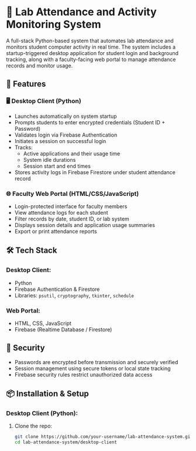 # 🧠 Lab Attendance and Activity Monitoring System

A full-stack Python-based system that automates lab attendance and monitors student computer activity in real time. The system includes a startup-triggered desktop application for student login and background tracking, along with a faculty-facing web portal to manage attendance records and monitor usage.

## 🚀 Features

### 🖥️ Desktop Client (Python)
- Launches automatically on system startup
- Prompts students to enter encrypted credentials (Student ID + Password)
- Validates login via Firebase Authentication
- Initiates a session on successful login
- Tracks:
  - Active applications and their usage time
  - System idle durations
  - Session start and end times
- Stores activity logs in Firebase Firestore under student attendance record

### 🌐 Faculty Web Portal (HTML/CSS/JavaScript)
- Login-protected interface for faculty members
- View attendance logs for each student
- Filter records by date, student ID, or lab system
- Displays session details and application usage summaries
- Export or print attendance reports

## 🛠️ Tech Stack

### Desktop Client:
- Python
- Firebase Authentication & Firestore
- Libraries: `psutil`, `cryptography`, `tkinter`, `schedule`

### Web Portal:
- HTML, CSS, JavaScript
- Firebase (Realtime Database / Firestore)

## 🔐 Security
- Passwords are encrypted before transmission and securely verified
- Session management using secure tokens or local state tracking
- Firebase security rules restrict unauthorized data access

## 📦 Installation & Setup

### Desktop Client (Python):
1. Clone the repo:
   ```bash
   git clone https://github.com/your-username/lab-attendance-system.git
   cd lab-attendance-system/desktop-client
